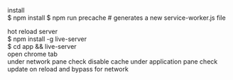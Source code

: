 install  
$ npm install
$ npm run precache # generates a new service-worker.js file

hot reload server  
$  npm install -g live-server  
$  cd app && live-server  
open chrome tab  
under network pane check disable cache
under application pane check update on reload and bypass for network
